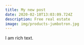 ```yaml
---
title: My new post
date: 2020-02-10T13:03:09.724Z
description: Free real estate
image: img/products-jumbotron.jpg
---
```

I am rich text.
